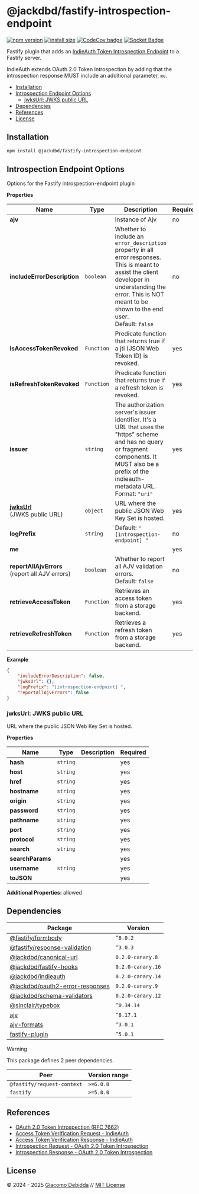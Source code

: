 # @jackdbd/fastify-introspection-endpoint

[![npm version](https://badge.fury.io/js/@jackdbd%2Ffastify-introspection-endpoint.svg)](https://badge.fury.io/js/@jackdbd%2Ffastify-introspection-endpoint)
[![install size](https://packagephobia.com/badge?p=@jackdbd/fastify-introspection-endpoint)](https://packagephobia.com/result?p=@jackdbd/fastify-introspection-endpoint)
[![CodeCov badge](https://codecov.io/gh/jackdbd/rapido/graph/badge.svg?token=BpFF8tmBYS)](https://app.codecov.io/gh/jackdbd/rapido?flags%5B0%5D=fastify-introspection-endpoint)
[![Socket Badge](https://socket.dev/api/badge/npm/package/@jackdbd/fastify-introspection-endpoint)](https://socket.dev/npm/package/@jackdbd/fastify-introspection-endpoint)

Fastify plugin that adds an [IndieAuth Token Introspection Endpoint](https://indieauth.spec.indieweb.org/#access-token-verification) to a Fastify server.

IndieAuth extends OAuth 2.0 Token Introspection by adding that the introspection response MUST include an additional parameter, `me`.

- [Installation](#installation)
- [Introspection Endpoint Options](#introspection-endpoint-options)
  - [jwksUrl: JWKS public URL](#jwksurl-jwks-public-url)
- [Dependencies](#dependencies)
- [References](#references)
- [License](#license)

## Installation

```sh
npm install @jackdbd/fastify-introspection-endpoint
```

## Introspection Endpoint Options

Options for the Fastify introspection-endpoint plugin

**Properties**

|Name|Type|Description|Required|
|----|----|-----------|--------|
|**ajv**||Instance of Ajv<br/>|no|
|**includeErrorDescription**|`boolean`|Whether to include an `error_description` property in all error responses. This is meant to assist the client developer in understanding the error. This is NOT meant to be shown to the end user.<br/>Default: `false`<br/>|no|
|**isAccessTokenRevoked**|`Function`|Predicate function that returns true if a jti (JSON Web Token ID) is revoked.<br/>|yes|
|**isRefreshTokenRevoked**|`Function`|Predicate function that returns true if a refresh token is revoked.<br/>|yes|
|**issuer**|`string`|The authorization server's issuer identifier. It's a URL that uses the "https" scheme and has no query or fragment components. It MUST also be a prefix of the indieauth-metadata URL.<br/>Format: `"uri"`<br/>|yes|
|[**jwksUrl**](#jwksurl)<br/>(JWKS public URL)|`object`|URL where the public JSON Web Key Set is hosted.<br/>|yes|
|**logPrefix**|`string`|Default: `"[introspection-endpoint] "`<br/>|no|
|**me**|||yes|
|**reportAllAjvErrors**<br/>(report all AJV errors)|`boolean`|Whether to report all AJV validation errors.<br/>Default: `false`<br/>|no|
|**retrieveAccessToken**|`Function`|Retrieves an access token from a storage backend.<br/>|yes|
|**retrieveRefreshToken**|`Function`|Retrieves a refresh token from a storage backend.<br/>|yes|

**Example**

```json
{
    "includeErrorDescription": false,
    "jwksUrl": {},
    "logPrefix": "[introspection-endpoint] ",
    "reportAllAjvErrors": false
}
```

<a name="jwksurl"></a>
### jwksUrl: JWKS public URL

URL where the public JSON Web Key Set is hosted.

**Properties**

|Name|Type|Description|Required|
|----|----|-----------|--------|
|**hash**|`string`||yes|
|**host**|`string`||yes|
|**href**|`string`||yes|
|**hostname**|`string`||yes|
|**origin**|`string`||yes|
|**password**|`string`||yes|
|**pathname**|`string`||yes|
|**port**|`string`||yes|
|**protocol**|`string`||yes|
|**search**|`string`||yes|
|**searchParams**|||yes|
|**username**|`string`||yes|
|**toJSON**|||yes|

**Additional Properties:** allowed  

## Dependencies

| Package | Version |
|---|---|
| [@fastify/formbody](https://www.npmjs.com/package/@fastify/formbody) | `^8.0.2` |
| [@fastify/response-validation](https://www.npmjs.com/package/@fastify/response-validation) | `^3.0.3` |
| [@jackdbd/canonical-url](https://www.npmjs.com/package/@jackdbd/canonical-url) | `0.2.0-canary.8` |
| [@jackdbd/fastify-hooks](https://www.npmjs.com/package/@jackdbd/fastify-hooks) | `0.2.0-canary.16` |
| [@jackdbd/indieauth](https://www.npmjs.com/package/@jackdbd/indieauth) | `0.2.0-canary.14` |
| [@jackdbd/oauth2-error-responses](https://www.npmjs.com/package/@jackdbd/oauth2-error-responses) | `0.2.0-canary.9` |
| [@jackdbd/schema-validators](https://www.npmjs.com/package/@jackdbd/schema-validators) | `0.2.0-canary.12` |
| [@sinclair/typebox](https://www.npmjs.com/package/@sinclair/typebox) | `^0.34.14` |
| [ajv](https://www.npmjs.com/package/ajv) | `^8.17.1` |
| [ajv-formats](https://www.npmjs.com/package/ajv-formats) | `^3.0.1` |
| [fastify-plugin](https://www.npmjs.com/package/fastify-plugin) | `^5.0.1` |

> [!WARNING]
> This package defines 2 peer dependencies.

| Peer | Version range |
|---|---|
| `@fastify/request-context` | `>=6.0.0` |
| `fastify` | `>=5.0.0` |

## References

- [OAuth 2.0 Token Introspection (RFC 7662)](https://www.rfc-editor.org/rfc/rfc7662)
- [Access Token Verification Request - IndieAuth](https://indieauth.spec.indieweb.org/#access-token-verification-request)
- [Access Token Verification Response - IndieAuth](https://indieauth.spec.indieweb.org/#access-token-verification-response)
- [Introspection Request - OAuth 2.0 Token Introspection](https://www.rfc-editor.org/rfc/rfc7662#section-2.1)
- [Introspection Response - OAuth 2.0 Token Introspection](https://www.rfc-editor.org/rfc/rfc7662#section-2.2)

## License

&copy; 2024 - 2025 [Giacomo Debidda](https://www.giacomodebidda.com/) // [MIT License](https://spdx.org/licenses/MIT.html)
